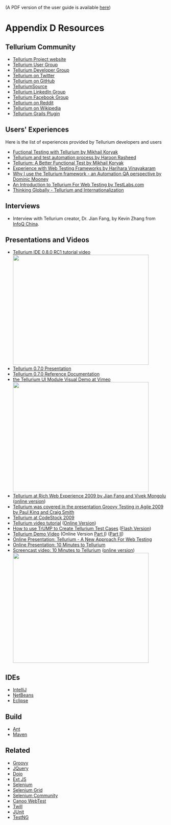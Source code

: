 (A PDF version of the user guide is available [here](http://aost.googlecode.com/files/tellurium-reference-0.7.0.pdf))





# Appendix D Resources #

## Tellurium Community ##

  * [Tellurium Project website](http://code.google.com/p/aost/)
  * [Tellurium User Group](http://groups.google.com/group/tellurium-users)
  * [Tellurium Developer Group](http://groups.google.com/group/tellurium-developers)
  * [Tellurium on Twitter](http://twitter.com/TelluriumSource)
  * [Tellurium on GitHub](http://github.com/telluriumsource/tellurium)
  * [TelluriumSource](http://telluriumsource.org)
  * [Tellurium LinkedIn Group](http://www.linkedin.com/groups?gid=1900807)
  * [Tellurium Facebook Group](http://www.facebook.com/group.php?gid=298577410337&ref=mf)
  * [Tellurium on Reddit](http://www.reddit.com/r/Tellurium/)
  * [Tellurium on Wikipedia](http://en.wikipedia.org/wiki/Tellurium_%28software%29)
  * [Tellurium Grails Plugin](http://github.com/robfletcher/grails-tellurium)

## Users' Experiences ##

Here is the list of experiences provided by Tellurium developers and users

  * [Fuctional Testing with Tellurium by Mikhail Koryak](http://notetodogself.blogspot.com/2009/02/functional-testing-with-tellurium.html)
  * [Tellurium and test automation process by Haroon Rasheed](http://epyramid.wordpress.com/2009/06/02/tellurium-automation-process/)
  * [Tellurium: A Better Functional Test by Mikhail Koryak](http://notetodogself.blogspot.com/2009/06/tellurium-better-functional-test.html)
  * [Experience with Web Testing Frameworks by Harihara Vinayakaram](http://startupmusings.blogspot.com/2009/06/experience-with-web-testing-frameworks.html)
  * [Why I use the Tellurium framework - an Automation QA perspective by Dominic Mooney](http://domsqablog.blogspot.com/2009/06/browser-based-testing-qa-perspective.html)
  * [An Introduction to Tellurium For Web Testing by TestLabs.com](http://blog.testlabs.com/2009/09/introduction-to-tellurium-for-web.html)
  * [Thinking Globally - Tellurium and Internationalization](http://www.jeevanchaaya.com/2010/05/17/thinking-globally-tellurium-and-internationalization/)

## Interviews ##

  * Interview with Tellurium creator, Dr. Jian Fang, by Kevin Zhang from [InfoQ China](http://www.infoq.com/cn/articles/tellurium-testing-framework).

## Presentations and Videos ##

  * [Tellurium IDE 0.8.0 RC1 tutorial video](http://www.youtube.com/watch?v=yVIBY8QzWzE/)<a href='http://www.youtube.com/watch?feature=player_embedded&v=yVIBY8QzWzE' target='_blank'><img src='http://img.youtube.com/vi/yVIBY8QzWzE/0.jpg' width='425' height=344 /></a>
  * [Tellurium 0.7.0 Presentation](http://www.slideshare.net/John.Jian.Fang/tellurium-070-presentation-4142197)
  * [Tellurium 0.7.0 Reference Documentation](http://www.slideshare.net/John.Jian.Fang/tellurium-reference070)
  * [the Tellurium UI Module Visual Demo at Vimeo](http://vimeo.com/9305675) <a href='http://www.youtube.com/watch?feature=player_embedded&v=J1-NN9VK2WE' target='_blank'><img src='http://img.youtube.com/vi/J1-NN9VK2WE/0.jpg' width='425' height=344 /></a>
  * [Tellurium at Rich Web Experience 2009 by Jian Fang and Vivek Mongolu](http://aost.googlecode.com/files/TelluriumPresentation.pdf) ([online version](http://www.slideshare.net/John.Jian.Fang/tellurium-at-rich-web-experience2009-2806967))
  * [Tellurium was covered in the presentation Groovy Testing in Agile 2009 by Paul King and Craig Smith](http://www.slideshare.net/paulk_asert/groovy-testing-aug2009-1945995)
  * [Tellurium at CodeStock 2009](http://wiki.codestock.org/Home/2009-slides-and-code)
  * [Tellurium video tutorial](http://aost.googlecode.com/files/tellurium_video_1.avi) ([Online Version](http://vimeo.com/8601173))
  * [How to use TrUMP to Create Tellurium Test Cases](http://code.google.com/p/aost/downloads/list) ([Flash Version](http://programmingdrunk.com/flv/))
  * [Tellurium Demo Video](http://code.google.com/p/aost/downloads/list) (Online Version [Part I](http://vimeo.com/8598478)) ([Part II](http://vimeo.com/8599445))
  * [Online Presentation: Tellurium - A New Approach For Web Testing](http://www.slideshare.net/John.Jian.Fang/telluriumanewapproachforwebtesting)
  * [Online Presentation: 10 Minutes to Tellurium](http://www.slideshare.net/John.Jian.Fang/ten-minutes-to-tellurium)
  * [Screencast video: 10 Minutes to Tellurium](http://aost.googlecode.com/files/TenMinutesToTellurium.ogg) ([online version](http://vimeo.com/8600410)) <a href='http://www.youtube.com/watch?feature=player_embedded&v=DyUPeg-Y-Yg' target='_blank'><img src='http://img.youtube.com/vi/DyUPeg-Y-Yg/0.jpg' width='425' height=344 /></a>

## IDEs ##

  * [IntelliJ](http://www.jetbrains.com/idea/)
  * [NetBeans](http://www.netbeans.org/)
  * [Eclipse](http://www.eclipse.org/)

## Build ##

  * [Ant](http://ant.apache.org/)
  * [Maven](http://maven.apache.org/)

## Related ##

  * [Groovy](http://groovy.codehaus.org/)
  * [JQuery](http://jquery.com/)
  * [Dojo](http://www.dojotoolkit.org/)
  * [Ext JS](http://extjs.com/products/extjs/)
  * [Selenium](http://seleniumhq.org/)
  * [Selenium Grid](http://selenium-grid.seleniumhq.org/)
  * [Selenium Community](http://clearspace.openqa.org/community/selenium)
  * [Canoo WebTest](http://webtest.canoo.com)
  * [Twill](http://twill.idyll.org/)
  * [JUnit](http://www.junit.org/)
  * [TestNG](http://testng.org/)